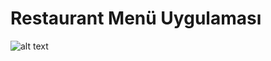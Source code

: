 # Restaurant Menü Uygulaması


![alt text]('https://res.cloudinary.com/dd4d48hwn/image/upload/v1674924299/burgerking_bv1pcf.png')

